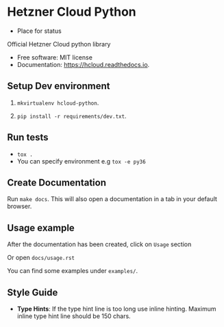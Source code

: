 Hetzner Cloud Python
====================


* Place for status


Official Hetzner Cloud python library


* Free software: MIT license
* Documentation: https://hcloud.readthedocs.io.


Setup Dev environment
---------------------
1) `mkvirtualenv hcloud-python`.

2) `pip install -r requirements/dev.txt`.


Run tests
---------
* `tox .`
* You can specify environment e.g `tox -e py36`



Create Documentation
--------------------

Run `make docs`. This will also open a documentation in a tab in your default browser. 


Usage example
------------- 

After the documentation has been created, click on `Usage` section

Or open `docs/usage.rst`

You can find some examples under `examples/`.


Style Guide
-------------
* **Type Hints**: If the type hint line is too long use inline hinting. Maximum inline type hint line should be 150 chars.